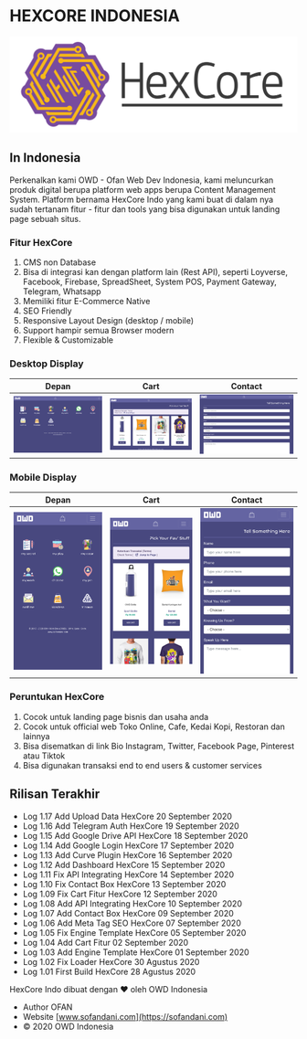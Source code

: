 # HEXCORE INDONESIA
![HexCore Logo](https://github.com/ofan-web-developer/HexCores-Indo-Prod/blob/master/owd_images/hexacore.svg)
## In Indonesia
Perkenalkan kami OWD - Ofan Web Dev Indonesia, kami meluncurkan produk digital berupa platform web apps berupa Content Management System.
Platform bernama HexCore Indo yang kami buat di dalam nya sudah tertanam fitur - fitur dan tools yang bisa digunakan untuk landing page sebuah situs.

### Fitur HexCore
1. CMS non Database
2. Bisa di integrasi kan dengan platform lain (Rest API), seperti Loyverse, Facebook, Firebase, SpreadSheet, System POS, Payment Gateway, Telegram, Whatsapp
3. Memiliki fitur E-Commerce Native
4. SEO Friendly
5. Responsive Layout Design (desktop / mobile)
6. Support hampir semua Browser modern
7. Flexible & Customizable

### Desktop Display
| Depan | Cart | Contact |
:---------------: | :---------------: | :---------------:
![hexcore owd 1](https://github.com/ofan-web-developer/HexCores-Indo-Prod/blob/master/owd_images/owd-desk-1.png) | ![hexcore owd 2](https://github.com/ofan-web-developer/HexCores-Indo-Prod/blob/master/owd_images/owd-desk-2.png) | ![hexcore owd 3](https://github.com/ofan-web-developer/HexCores-Indo-Prod/blob/master/owd_images/owd-desk-3.png)

### Mobile Display
| Depan | Cart | Contact |
:---------------: | :---------------: | :---------------:
![hexcore owd 1](https://github.com/ofan-web-developer/HexCores-Indo-Prod/blob/master/owd_images/owd-phone-1.png) | ![hexcore owd 2](https://github.com/ofan-web-developer/HexCores-Indo-Prod/blob/master/owd_images/owd-phone-2.png) | ![hexcore owd 3](https://github.com/ofan-web-developer/HexCores-Indo-Prod/blob/master/owd_images/owd-phone-3.png)

### Peruntukan HexCore
1. Cocok untuk landing page bisnis dan usaha anda
2. Cocok untuk official web Toko Online, Cafe, Kedai Kopi, Restoran dan lainnya
3. Bisa disematkan di link Bio Instagram, Twitter, Facebook Page, Pinterest atau Tiktok
4. Bisa digunakan transaksi end to end users & customer services

## Rilisan Terakhir
- Log 1.17 Add Upload Data HexCore 20 September 2020
- Log 1.16 Add Telegram Auth HexCore 19 September 2020
- Log 1.15 Add Google Drive API HexCore 18 September 2020
- Log 1.14 Add Google Login HexCore 17 September 2020
- Log 1.13 Add Curve Plugin HexCore 16 September 2020
- Log 1.12 Add Dashboard HexCore 15 September 2020
- Log 1.11 Fix API Integrating HexCore 14 September 2020
- Log 1.10 Fix Contact Box HexCore 13 September 2020
- Log 1.09 Fix Cart Fitur HexCore 12 September 2020
- Log 1.08 Add API Integrating HexCore 10 September 2020
- Log 1.07 Add Contact Box HexCore 09 September 2020
- Log 1.06 Add Meta Tag SEO HexCore 07 September 2020
- Log 1.05 Fix Engine Template HexCore 05 September 2020
- Log 1.04 Add Cart Fitur 02 September 2020
- Log 1.03 Add Engine Template HexCore 01 September 2020
- Log 1.02 Fix Loader HexCore 30 Agustus 2020
- Log 1.01 First Build HexCore 28 Agustus 2020


HexCore Indo dibuat dengan &hearts; oleh OWD Indonesia
- Author OFAN
- Website [www.sofandani.com](https://sofandani.com)
- &copy; 2020 OWD Indonesia
